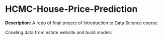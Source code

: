 # HCMC-House-Price-Prediction

__Description__: A repo of final project of Introduction to Data Science course.


Crawling data from estate website and build models
